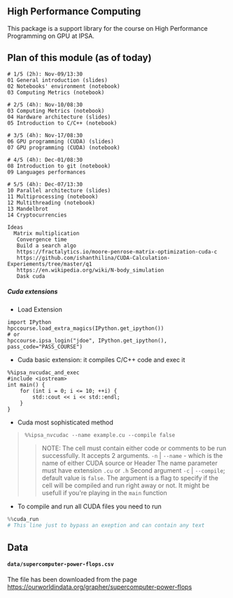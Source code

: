 ## High Performance Computing

This package is a support library for the course on High Performance Programming on GPU at IPSA.


## Plan of this module (as of today)

```
# 1/5 (2h): Nov-09/13:30
01 General introduction (slides)
02 Notebooks' environment (notebook)
03 Computing Metrics (notebook)

# 2/5 (4h): Nov-10/08:30
03 Computing Metrics (notebook)
04 Hardware architecture (slides)
05 Introduction to C/C++ (notebook)

# 3/5 (4h): Nov-17/08:30
06 GPU programming (CUDA) (slides)
07 GPU programming (CUDA) (notebook)

# 4/5 (4h): Dec-01/08:30
08 Introduction to git (notebook)
09 Languages performances

# 5/5 (4h): Dec-07/13:30
10 Parallel architecture (slides)
11 Multiprocessing (notebook)
12 Multithreading (notebook)
13 Mandelbrot
14 Cryptocurrencies

Ideas
  Matrix multiplication
   Convergence time
   Build a search algo
   https://fractalytics.io/moore-penrose-matrix-optimization-cuda-c
   https://github.com/ishanthilina/CUDA-Calculation-Experiements/tree/master/q1
   https://en.wikipedia.org/wiki/N-body_simulation
   Dask cuda
```

##### Cuda extensions

- Load Extension
```python:
import IPython
hpccourse.load_extra_magics(IPython.get_ipython())
# or 
hpccourse.ipsa_login("jdoe", IPython.get_ipython(), pass_code="PASS_COURSE")
```

- Cuda basic extension: it compiles C/C++ code and exec it
```c:
%%ipsa_nvcudac_and_exec
#include <iostream>
int main() {
    for (int i = 0; i <= 10; ++i) {
        std::cout << i << std::endl;
    }
}
```

- Cuda most sophisticated method
> `%%ipsa_nvcudac --name example.cu --compile false`
>> NOTE: The cell must contain either code or comments to be run successfully. 
>> It accepts 2 arguments. `-n` | `--name`  - which is the name of either CUDA source or Header
>> The name parameter must have extension `.cu` or `.h`
>> Second argument `-c` | `--compile`; default value is `false`. The argument is a flag to specify
>> if the cell will be compiled and run right away or not. It might be usefull if you're playing in
>> the `main` function

- To compile and run all CUDA files you need to run
```python
%%cuda_run
# This line just to bypass an exeption and can contain any text
```

## Data

#### `data/supercomputer-power-flops.csv`
The file has been downloaded from the page https://ourworldindata.org/grapher/supercomputer-power-flops

